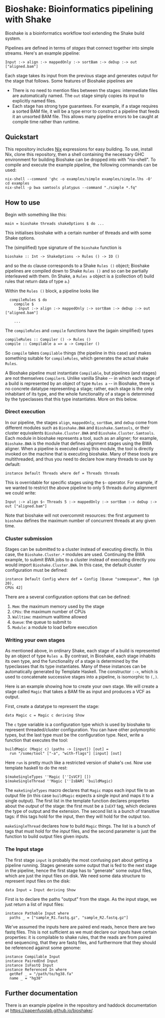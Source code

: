 # Bioshake: Bioinformatics pipelining with Shake

Bioshake is a bioinformatics workflow tool extending the Shake build system.

Pipelines are defined in terms of
_stages_ that connect together into simple streams. Here's an example pipeline:

    Input :-> align :-> mappedOnly :-> sortBam :-> deDup :-> out ["aligned.bam"]

Each stage takes its input from the previous stage and generates
output for the stage that follows. Some features of Bioshake pipelines are

-   There is no need to mention files between
    the stages: intermediate files are automatically named. The `out` stage 
    simply copies its input to explicitly named files. 
-   Each stage has strong type guarantees. For example, if a stage
    requires a sorted BAM file, it will be a type error to construct a pipeline that
    feeds it an unsorted BAM file. This allows many pipeline errors to be caught at
    compile time rather than runtime.
    
## Quickstart

This repository includes [Nix](http://nixos.org/nix) expressions for easy
building. To use, install Nix, clone this repository, then a shell containing
the necessary GHC environment for building Bioshake can be dropped into with
"nix-shell". To compile and execute the example pipeline, the following commands
can be used:

 
    nix-shell --command 'ghc -o examples/simple examples/simple.lhs -O'
    cd examples
    nix-shell -p bwa samtools platypus --command "./simple *.fq"

## How to use

Begin with something like this:

    main = bioshake threads shakeOptions $ do ...
    
This initialises bioshake with a certain number of threads and with some Shake
options. 

The (simplified) type signature of the `bioshake` function  is

    bioshake :: Int -> ShakeOptions -> Rules () -> IO ()
    
and so the `do` clause corresponds to a Shake `Rules ()` object; 
Bioshake pipelines are compiled down to Shake `Rules ()` and so can be partially
interleaved with them. (In Shake, a `Rules a` object is a (collection of) build rules that return data of type `a`.) 

Within the `Rules ()` block, a pipeline looks like

      compileRules $ do
        compile $ 
          Input :-> align :-> mappedOnly :-> sortBam :-> deDup :-> out ["aligned.bam"]
          
        ...

The `compileRules` and `compile` functions have the (again simplified) types

    compileRules :: Compiler () -> Rules ()
    compile :: Compilable a => a -> Compiler () 

So `compile` takes `Compilable` things (the pipeline in this case) and
makes something suitable for `compileRules`, which generates the actual shake
`Rules`.

A Bioshake pipeline must instantiate `Compilable`, but pipelines 
(and stages) are not themselves `Compiler`s. Unlike vanilla Shake -- in which
each stage of a build is represented by an object of type `Rules a` -- 
in Bioshake, there is no concrete datatype representing a stage; rather, 
each stage is the only inhabitant of its type, and the whole functionality 
of a stage is determined by the typeclasses that this type instantiates.
More on this below.

### Direct execution

In our pipeline, the stages `align`, `mappedOnly`, `sortBam`, and
`deDup` come from different modules such as `Bioshake.BWA` and
`Bioshake.Samtools`, or their cluster equivalents `Bioshake.Cluster.BWA` and
`Bioshake.Cluster.Samtools`. 
Each module in bioshake represents a tool, such as an aligner; for example, 
`Bioshake.BWA` is the module that defines alignment stages using the BWA aligner.
When a pipeline is executed using this module, the tool is directly invoked on
the machine that is executing bioshake. Many of these tools are multithreaded,
and thus you need to declare how many threads to use by default:

    instance Default Threads where def = Threads threads

This is overridable for specific stages using the `$~` operator. For example, if
we wanted to restrict the above pipeline to only 5 threads during alignment we
could write:

    Input :-> align $~ Threads 5 :-> mappedOnly :-> sortBam :-> deDup :-> out ["aligned.bam"]
    
Note that bioshake will not overcommit resources: the first argument to
`bioshake` defines the maximum number of concurrent threads at any given time.

### Cluster submission

Stages can be submitted to a cluster instead of executing directly. In this
case, the `Bioshake.Cluster.*` modules are used. Continuing the BWA example, to
submit BWA jobs to a cluster instead of executing directly you would import
`Bioshake.Cluster.BWA`. In this case, the default cluster configuration must be
defined:

    instance Default Config where def = Config [Queue "somequeue", Mem (gb 20),
    CPUs 42]
    
There are a several configuration options that can be defined:

1. `Mem`: the maximum memory used by the stage
2. `CPUs`: the maximum number of CPUs
3. `Walltime`: maximum walltime allowed
4. `Queue`: the queue to submit to
5. `Module`: a module to load before execution

### Writing your own stages

As mentioned above, in ordinary Shake, each stage of a build is represented by an object of
type `Rules a`. By contrast, in Bioshake, each stage inhabits its own type, and
the functionality of a stage is determined by the typeclasses 
that its type instantiates. Many of these instances can be automatically generated
by Template Haskell. The constructor `:->`, which is used to concatenate successive
stages into a pipeline, is isomorphic to `(,)`.

Here is an example showing how to create your own stage. We will
create a stage called `Magic` that takes a BAM file as input and
produces a VCF as output.

First, create a datatype to represent the stage:

    data Magic c = Magic c deriving Show
    
The `c` type variable is a configuration type which is used by bioshake to represent
threaded/cluster configuration. You can have other polymorphic types, but the
last type must be the configuration type. Next, write a function that executes
the tool:

    buildMagic (Magic c) (paths -> [input]) [out] =
      run "/some/tool" ["-a", "with-flags"] [input] [out]
  
Here `run` is pretty much like a restricted version of shake's `cmd`. Now use
template haskell to do the rest:

    $(makeSingleTypes ''Magic [''IsVCF] [])
    $(makeSingleThread ''Magic [''IsBAM] 'buildMagic)

The `makeSingleTypes` macro declares that `Magic` maps each input file to an output file (in
this case `buildMagic` expects a single input and maps it to a single output).
The first list in the template function declares properties about the _output_
of the stage: the first must be a `IsEXT` tag, which declares the type of output
and the extension. The second list is a bunch of transitive tags: if this tags
hold for the input, then they will hold for the output too.

`makeSingleThread` declares how to build `Magic` things. The list is a bunch of
tags that must hold for the _input_ files, and the second parameter is just the
function to build output files given inputs.

### The Input stage

The first stage `input` is probably the most confusing part about getting a
pipeline running. Stages generate some output that is fed to the next stage in
the pipeline, hence the first stage has to "generate" some output files, which
are just the input files on disk. We need some data structure to represent input
files on the disk:

    data Input = Input deriving Show
    
First is to declare the paths "output" from the stage. As the input stage, we
just return a list of input files:

    instance Pathable Input where
      paths _ = ["sample_R1.fastq.gz", "sample_R2.fastq.gz"]

We've assumed the inputs here are paired end reads, hence there are two fastq
files. This is not sufficient as we must declare our inputs have certain
properties: it is compilable to shake rules, that the reads are from paired end
sequencing, that they are fastq files, and furthermore that they should be
referenced against some genome:
    
    instance Compilable Input
    instance PairedEnd Input
    instance IsFastQ Input
    instance Referenced In where
      getRef _ = "/path/to/hg38.fa"
      name _ = "hg38"

## Further documentation

There is an example pipeline in the repository and haddock documentation
at <https://papenfusslab.github.io/bioshake/>.
